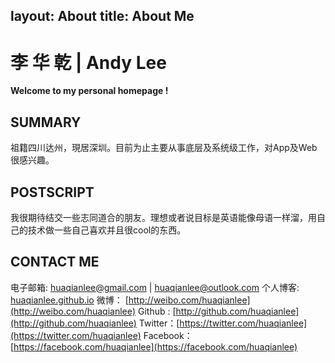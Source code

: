layout: About
title: About Me
---
李 华 乾 | Andy Lee　
=============

**Welcome to my personal homepage !**

SUMMARY
-------

祖籍四川达州，現居深圳。目前为止主要从事底层及系统级工作，对App及Web很感兴趣。


POSTSCRIPT
------------------
我很期待结交一些志同道合的朋友。理想或者说目标是英语能像母语一样溜，用自己的技术做一些自己喜欢并且很cool的东西。

CONTACT ME
------------------
电子邮箱: <huaqianlee@gmail.com> | <huaqianlee@outlook.com>
个人博客: [huaqianlee.github.io](http://huaqianlee.github.io)
微博： [http://weibo.com/huaqianlee](http://weibo.com/huaqianlee)
Github : [http://github.com/huaqianlee](http://github.com/huaqianlee)
Twitter：[https://twitter.com/huaqianlee](https://twitter.com/huaqianlee)
Facebook：[https://facebook.com/huaqianlee](https://facebook.com/huaqianlee)
